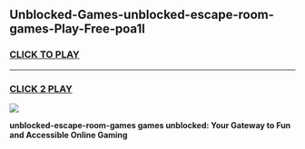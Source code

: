 
## Unblocked-Games-unblocked-escape-room-games-Play-Free-poa1l
<h3>
<a href="https://premium76.site?title=unblocked-escape-room-games&ref=23A">CLICK TO PLAY</a></h3>
<hr>

<h3>
<a href="https://premium76.site?title=unblocked-escape-room-games&ref=23A">CLICK 2 PLAY</a>
  
</h3>

<a href="https://premium76.site?title=unblocked-escape-room-games&ref=23A"><img src="https://clearcache.store/games.png"></a>


**unblocked-escape-room-games games unblocked: Your Gateway to Fun and Accessible Online Gaming**

